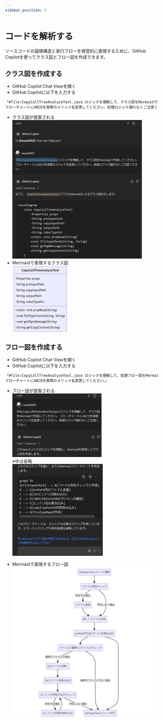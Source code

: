 ```yaml
---
sidebar_position: 5
---
```


# コードを解析する

ソースコードの論理構造と実行フローを視覚的に表現するために、GitHub Copilotを使ってクラス図とフロー図を作成できます。

## クラス図を作成する

- GitHub Copilot Chat Viewを開く
- GitHub Copilotに以下を入力する

```txt
「#file:CopyCallTreeAnalyzeTool.java ロジックを理解して、クラス図をMermaidで作成してください。 
フローチャートにABCDを実際のメソッド名変更してください。処理ロジック漏れなくご注意ください。」
```

- クラス図が提案される  
    ![クラス図](images/class-diagram.png)
- Mermaidで表現するクラス図  
    ![クラス図（Mermaid形式）](images/class-diagram-mermaid-style.png)

## フロー図を作成する

- GitHub Copilot Chat Viewを開く
- GitHub Copilotに以下を入力する

```txt
「#file:CopyCallTreeAnalyzeTool.java ロジックを理解して、処理フロー図をMermaidで作成してください。
フローチャートにABCDを実際のメソッド名変更してください。」
```

- フロー図が提案される  
    ![graph_3.png](images/flow-diagram_1.png)<br/>
    ※中は省略<br/>
    ![graph_4.png](images/flow-diagram_2.png)

- Mermaidで表現するフロー図  
    ![graph_5.png](images/flow-diagram-mermaid-style.png)
